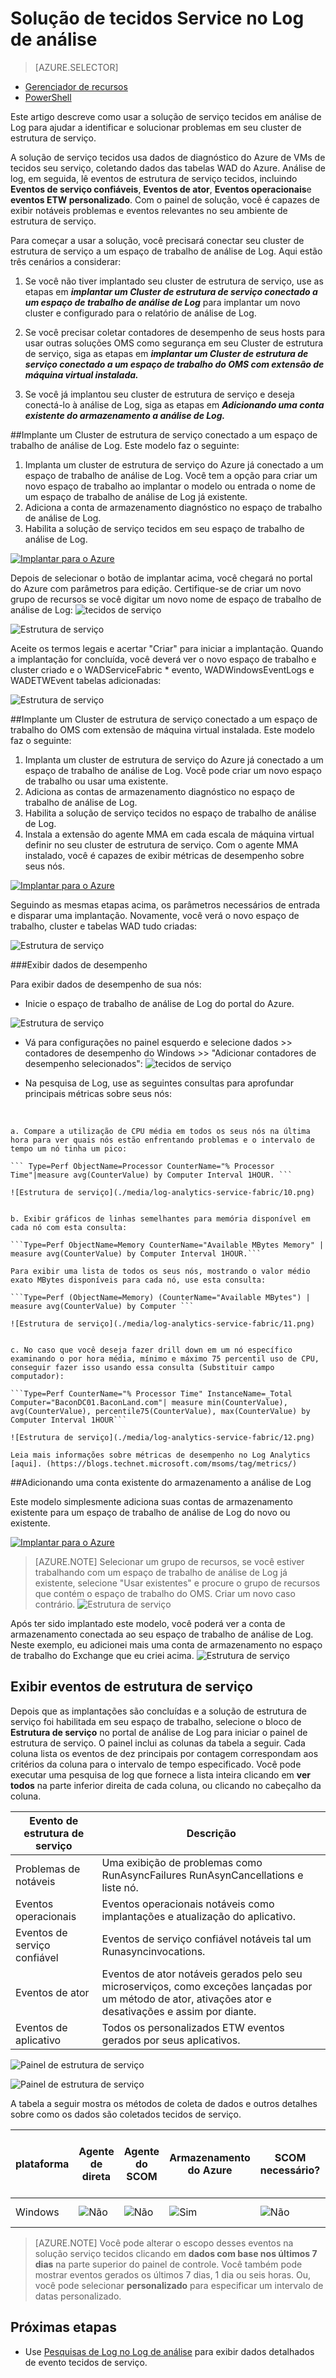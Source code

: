 <properties
    pageTitle="Otimizar seu ambiente com a solução de serviço tecidos da análise de Log | Microsoft Azure"
    description="Você pode usar a solução de serviço tecidos para avaliar o risco e a integridade de seu serviço tecidos aplicativos, micro-services, nós e clusters."
    services="log-analytics"
    documentationCenter=""
    authors="niniikhena"
    manager="jochan"
    editor=""/>

<tags
    ms.service="log-analytics"
    ms.workload="na"
    ms.tgt_pltfrm="na"
    ms.devlang="na"
    ms.topic="article"
    ms.date="09/21/2016"
    ms.author="nini"/>



# <a name="service-fabric-solution-in-log-analytics"></a>Solução de tecidos Service no Log de análise

> [AZURE.SELECTOR]
- [Gerenciador de recursos](log-analytics-service-fabric-azure-resource-manager.md)
- [PowerShell](log-analytics-service-fabric.md)

Este artigo descreve como usar a solução de serviço tecidos em análise de Log para ajudar a identificar e solucionar problemas em seu cluster de estrutura de serviço.

A solução de serviço tecidos usa dados de diagnóstico do Azure de VMs de tecidos seu serviço, coletando dados das tabelas WAD do Azure. Análise de log, em seguida, lê eventos de estrutura de serviço tecidos, incluindo **Eventos de serviço confiáveis**, **Eventos de ator**, **Eventos operacionais**e **eventos ETW personalizado**. Com o painel de solução, você é capazes de exibir notáveis problemas e eventos relevantes no seu ambiente de estrutura de serviço.

Para começar a usar a solução, você precisará conectar seu cluster de estrutura de serviço a um espaço de trabalho de análise de Log. Aqui estão três cenários a considerar:

1. Se você não tiver implantado seu cluster de estrutura de serviço, use as etapas em ***implantar um Cluster de estrutura de serviço conectado a um espaço de trabalho de análise de Log*** para implantar um novo cluster e configurado para o relatório de análise de Log.

2. Se você precisar coletar contadores de desempenho de seus hosts para usar outras soluções OMS como segurança em seu Cluster de estrutura de serviço, siga as etapas em ***implantar um Cluster de estrutura de serviço conectado a um espaço de trabalho do OMS com extensão de máquina virtual instalada.***

3. Se você já implantou seu cluster de estrutura de serviço e deseja conectá-lo à análise de Log, siga as etapas em ***Adicionando uma conta existente do armazenamento a análise de Log.***


##<a name="deploy-a-service-fabric-cluster-connected-to-a-log-analytics-workspace"></a>Implante um Cluster de estrutura de serviço conectado a um espaço de trabalho de análise de Log.
Este modelo faz o seguinte:


1. Implanta um cluster de estrutura de serviço do Azure já conectado a um espaço de trabalho de análise de Log. Você tem a opção para criar um novo espaço de trabalho ao implantar o modelo ou entrada o nome de um espaço de trabalho de análise de Log já existente.
2. Adiciona a conta de armazenamento diagnóstico no espaço de trabalho de análise de Log.
3. Habilita a solução de serviço tecidos em seu espaço de trabalho de análise de Log.

[![Implantar para o Azure](./media/log-analytics-service-fabric/deploybutton.png)](https://portal.azure.com/#create/Microsoft.Template/uri/https%3A%2F%2Fraw.githubusercontent.com%2Fazure%2Fazure-quickstart-templates%2Fmaster%2Fservice-fabric-oms%2F%2Fazuredeploy.json)


Depois de selecionar o botão de implantar acima, você chegará no portal do Azure com parâmetros para edição. Certifique-se de criar um novo grupo de recursos se você digitar um novo nome de espaço de trabalho de análise de Log: ![tecidos de serviço](./media/log-analytics-service-fabric/2.png)

![Estrutura de serviço](./media/log-analytics-service-fabric/3.png)

Aceite os termos legais e acertar "Criar" para iniciar a implantação. Quando a implantação for concluída, você deverá ver o novo espaço de trabalho e cluster criado e o WADServiceFabric * evento, WADWindowsEventLogs e WADETWEvent tabelas adicionadas:

![Estrutura de serviço](./media/log-analytics-service-fabric/4.png)

##<a name="deploy-a-service-fabric-cluster-connected-to-an-oms-workspace-with-vm-extension-installed"></a>Implante um Cluster de estrutura de serviço conectado a um espaço de trabalho do OMS com extensão de máquina virtual instalada.
Este modelo faz o seguinte:

1. Implanta um cluster de estrutura de serviço do Azure já conectado a um espaço de trabalho de análise de Log. Você pode criar um novo espaço de trabalho ou usar uma existente.
2. Adiciona as contas de armazenamento diagnóstico no espaço de trabalho de análise de Log.
3. Habilita a solução de serviço tecidos no espaço de trabalho de análise de Log.
4. Instala a extensão do agente MMA em cada escala de máquina virtual definir no seu cluster de estrutura de serviço. Com o agente MMA instalado, você é capazes de exibir métricas de desempenho sobre seus nós.


[![Implantar para o Azure](./media/log-analytics-service-fabric/deploybutton.png)](https://portal.azure.com/#create/Microsoft.Template/uri/https%3A%2F%2Fraw.githubusercontent.com%2Fazure%2Fazure-quickstart-templates%2Fmaster%2Fservice-fabric-vmss-oms%2F%2Fazuredeploy.json)


Seguindo as mesmas etapas acima, os parâmetros necessários de entrada e disparar uma implantação. Novamente, você verá o novo espaço de trabalho, cluster e tabelas WAD tudo criadas:

![Estrutura de serviço](./media/log-analytics-service-fabric/5.png)

###<a name="viewing-performance-data"></a>Exibir dados de desempenho

Para exibir dados de desempenho de sua nós:
</br>
- Inicie o espaço de trabalho de análise de Log do portal do Azure.

![Estrutura de serviço](./media/log-analytics-service-fabric/6.png)

- Vá para configurações no painel esquerdo e selecione dados >> contadores de desempenho do Windows >> "Adicionar contadores de desempenho selecionados": ![tecidos de serviço](./media/log-analytics-service-fabric/7.png)

- Na pesquisa de Log, use as seguintes consultas para aprofundar principais métricas sobre seus nós:
</br>

    a. Compare a utilização de CPU média em todos os seus nós na última hora para ver quais nós estão enfrentando problemas e o intervalo de tempo um nó tinha um pico:

    ``` Type=Perf ObjectName=Processor CounterName="% Processor Time"|measure avg(CounterValue) by Computer Interval 1HOUR. ```

    ![Estrutura de serviço](./media/log-analytics-service-fabric/10.png)


    b. Exibir gráficos de linhas semelhantes para memória disponível em cada nó com esta consulta:

    ```Type=Perf ObjectName=Memory CounterName="Available MBytes Memory" | measure avg(CounterValue) by Computer Interval 1HOUR.```

    Para exibir uma lista de todos os seus nós, mostrando o valor médio exato MBytes disponíveis para cada nó, use esta consulta:

    ```Type=Perf (ObjectName=Memory) (CounterName="Available MBytes") | measure avg(CounterValue) by Computer ```

    ![Estrutura de serviço](./media/log-analytics-service-fabric/11.png)


    c. No caso que você deseja fazer drill down em um nó específico examinando o por hora média, mínimo e máximo 75 percentil uso de CPU, conseguir fazer isso usando essa consulta (Substituir campo computador):

    ```Type=Perf CounterName="% Processor Time" InstanceName=_Total Computer="BaconDC01.BaconLand.com"| measure min(CounterValue), avg(CounterValue), percentile75(CounterValue), max(CounterValue) by Computer Interval 1HOUR```

    ![Estrutura de serviço](./media/log-analytics-service-fabric/12.png)

    Leia mais informações sobre métricas de desempenho no Log Analytics [aqui]. (https://blogs.technet.microsoft.com/msoms/tag/metrics/)


##<a name="adding-an-existing-storage-account-to-log-analytics"></a>Adicionando uma conta existente do armazenamento a análise de Log

Este modelo simplesmente adiciona suas contas de armazenamento existente para um espaço de trabalho de análise de Log do novo ou existente.
</br>

[![Implantar para o Azure](./media/log-analytics-service-fabric/deploybutton.png)](https://portal.azure.com/#create/Microsoft.Template/uri/https%3A%2F%2Fraw.githubusercontent.com%2FAzure%2Fazure-quickstart-templates%2Fmaster%2Foms-existing-storage-account%2Fazuredeploy.json)

>[AZURE.NOTE] Selecionar um grupo de recursos, se você estiver trabalhando com um espaço de trabalho de análise de Log já existente, selecione "Usar existentes" e procure o grupo de recursos que contém o espaço de trabalho do OMS. Criar um novo caso contrário.
![Estrutura de serviço](./media/log-analytics-service-fabric/8.png)

Após ter sido implantado este modelo, você poderá ver a conta de armazenamento conectada ao seu espaço de trabalho de análise de Log. Neste exemplo, eu adicionei mais uma conta de armazenamento no espaço de trabalho do Exchange que eu criei acima.
![Estrutura de serviço](./media/log-analytics-service-fabric/9.png)

## <a name="view-service-fabric-events"></a>Exibir eventos de estrutura de serviço

Depois que as implantações são concluídas e a solução de estrutura de serviço foi habilitada em seu espaço de trabalho, selecione o bloco de **Estrutura de serviço** no portal de análise de Log para iniciar o painel de estrutura de serviço. O painel inclui as colunas da tabela a seguir. Cada coluna lista os eventos de dez principais por contagem correspondam aos critérios da coluna para o intervalo de tempo especificado. Você pode executar uma pesquisa de log que fornece a lista inteira clicando em **ver todos** na parte inferior direita de cada coluna, ou clicando no cabeçalho da coluna.

| **Evento de estrutura de serviço** | **Descrição** |
| --- | --- |
| Problemas de notáveis | Uma exibição de problemas como RunAsyncFailures RunAsynCancellations e liste nó. |
| Eventos operacionais | Eventos operacionais notáveis como implantações e atualização do aplicativo. |
| Eventos de serviço confiável | Eventos de serviço confiável notáveis tal um Runasyncinvocations. |
| Eventos de ator | Eventos de ator notáveis gerados pelo seu microserviços, como exceções lançadas por um método de ator, ativações ator e desativações e assim por diante. |
| Eventos de aplicativo | Todos os personalizados ETW eventos gerados por seus aplicativos. |

![Painel de estrutura de serviço](./media/log-analytics-service-fabric/sf3.png)

![Painel de estrutura de serviço](./media/log-analytics-service-fabric/sf4.png)


A tabela a seguir mostra os métodos de coleta de dados e outros detalhes sobre como os dados são coletados tecidos de serviço.

| plataforma | Agente de direta | Agente do SCOM | Armazenamento do Azure | SCOM necessário? | Enviados via grupo de gerenciamento de dados do SCOM agente | frequência de conjunto |
|---|---|---|---|---|---|---|
|Windows|![Não](./media/log-analytics-malware/oms-bullet-red.png)|![Não](./media/log-analytics-malware/oms-bullet-red.png)| ![Sim](./media/log-analytics-malware/oms-bullet-green.png)|            ![Não](./media/log-analytics-malware/oms-bullet-red.png)|![Não](./media/log-analytics-malware/oms-bullet-red.png)|10 minutos |


>[AZURE.NOTE] Você pode alterar o escopo desses eventos na solução serviço tecidos clicando em **dados com base nos últimos 7 dias** na parte superior do painel de controle. Você também pode mostrar eventos gerados os últimos 7 dias, 1 dia ou seis horas. Ou, você pode selecionar **personalizado** para especificar um intervalo de datas personalizado.


## <a name="next-steps"></a>Próximas etapas

- Use [Pesquisas de Log no Log de análise](log-analytics-log-searches.md) para exibir dados detalhados de evento tecidos de serviço.
